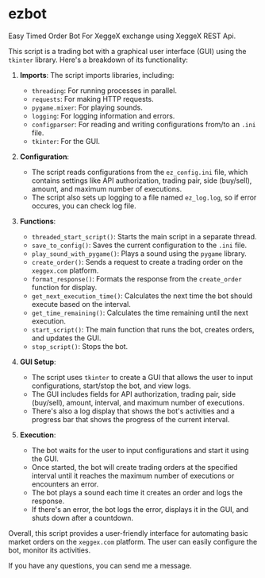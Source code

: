 # ezbot
Easy Timed Order Bot For XeggeX exchange using XeggeX REST Api.


This script is a trading bot with a graphical user interface (GUI) using the `tkinter` library.
Here's a breakdown of its functionality:

1. **Imports**: The script imports libraries, including:
   - `threading`: For running processes in parallel.
   - `requests`: For making HTTP requests.
   - `pygame.mixer`: For playing sounds.
   - `logging`: For logging information and errors.
   - `configparser`: For reading and writing configurations from/to an `.ini` file.
   - `tkinter`: For the GUI.

2. **Configuration**: 
   - The script reads configurations from the `ez_config.ini` file, which contains settings like API authorization, trading pair, side (buy/sell), amount, and maximum number of executions.
   - The script also sets up logging to a file named `ez_log.log`, so if error occures, you can check log file.

3. **Functions**:
   - `threaded_start_script()`: Starts the main script in a separate thread.
   - `save_to_config()`: Saves the current configuration to the `.ini` file.
   - `play_sound_with_pygame()`: Plays a sound using the `pygame` library.
   - `create_order()`: Sends a request to create a trading order on the `xeggex.com` platform.
   - `format_response()`: Formats the response from the `create_order` function for display.
   - `get_next_execution_time()`: Calculates the next time the bot should execute based on the interval.
   - `get_time_remaining()`: Calculates the time remaining until the next execution.
   - `start_script()`: The main function that runs the bot, creates orders, and updates the GUI.
   - `stop_script()`: Stops the bot.

4. **GUI Setup**:
   - The script uses `tkinter` to create a GUI that allows the user to input configurations, start/stop the bot, and view logs.
   - The GUI includes fields for API authorization, trading pair, side (buy/sell), amount, interval, and maximum number of executions.
   - There's also a log display that shows the bot's activities and a progress bar that shows the progress of the current interval.

5. **Execution**:
   - The bot waits for the user to input configurations and start it using the GUI.
   - Once started, the bot will create trading orders at the specified interval until it reaches the maximum number of executions or encounters an error.
   - The bot plays a sound each time it creates an order and logs the response.
   - If there's an error, the bot logs the error, displays it in the GUI, and shuts down after a countdown.

Overall, this script provides a user-friendly interface for automating basic market orders on the `xeggex.com` platform. The user can easily configure the bot, monitor its activities.

If you have any questions, you can send me a message.